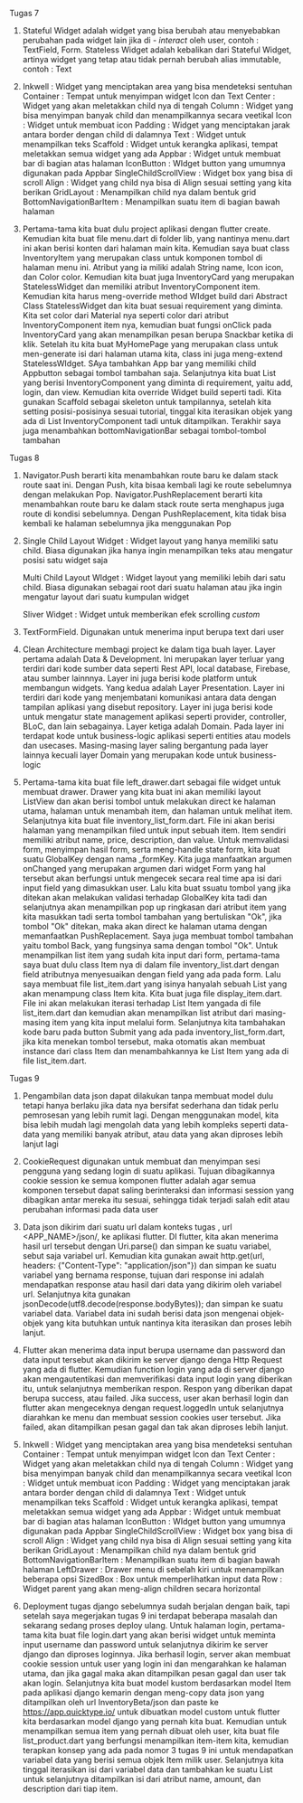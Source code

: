 Tugas 7

1. Stateful Widget adalah widget yang bisa berubah atau menyebabkan perubahan pada widget lain jika di - _interact_ oleh user, contoh : TextField, Form. Stateless Widget adalah kebalikan dari Stateful Widget, artinya widget yang tetap atau tidak pernah berubah alias immutable, contoh : Text

2.  Inkwell                 : Widget yang menciptakan area yang bisa mendeteksi sentuhan
    Container               : Tempat untuk menyimpan widget Icon dan Text
    Center                  : Widget yang akan meletakkan child nya di tengah
    Column                  : Widget yang bisa menyimpan banyak child dan menampilkannya secara veetikal
    Icon                    : Widget untuk membuat icon
    Padding                 : Widget yang menciptakan jarak antara border dengan child di dalamnya
    Text                    : Widget untuk menampilkan teks
    Scaffold                : Widget untuk kerangka aplikasi, tempat meletakkan semua widget yang ada
    Appbar                  : Widget untuk membuat bar di bagian atas halaman
    IconButton              : WIdget button yang umumnya digunakan pada Appbar
    SingleChildScrollView   : Widget box yang bisa di scroll
    Align                   : Widget yang child nya bisa di Align sesuai setting yang kita berikan
    GridLayout              : Menampilkan child nya dalam bentuk grid
    BottomNavigationBarItem : Menampilkan suatu item di bagian bawah halaman

3. Pertama-tama kita buat dulu project aplikasi dengan flutter create. Kemudian kita buat file menu.dart di folder lib, yang nantinya menu.dart ini akan berisi konten dari halaman main kita. Kemudian saya buat class InventoryItem yang merupakan class untuk komponen tombol di halaman menu ini. Atribut yang ia miliki adalah String name, Icon icon, dan Color color. Kemudian kita buat juga InventoryCard yang merupakan StatelessWidget dan memiliki atribut InventoryComponent item. Kemudian kita harus meng-override method WIdget build dari Abstract Class StatelessWidget dan kita buat sesuai requirement yang diminta. Kita set color dari Material nya seperti color dari atribut InventoryComponent item nya, kemudian buat fungsi onClick pada InventoryCard yang akan menampilkan pesan berupa Snackbar ketika di klik. Setelah itu kita buat MyHomePage yang merupakan class untuk men-generate isi dari halaman utama kita, class ini juga meng-extend StatelessWIdget. SAya tambahkan App bar yang memiliki child Appbutton sebagai tombol tambahan saja. Selanjutnya kita buat List yang berisi InventoryComponent yang diminta di requirement, yaitu add, login, dan view. Kemudian kita override Widget build seperti tadi. Kita gunakan Scaffold sebagai skeleton untuk tampilannya, setelah kita setting posisi-posisinya sesuai tutorial, tinggal kita iterasikan objek yang ada di List InventoryComponent tadi untuk ditampilkan. Terakhir saya juga menambahkan bottomNavigationBar sebagai tombol-tombol tambahan

Tugas 8
1. Navigator.Push berarti kita menambahkan route baru ke dalam stack route saat ini. Dengan Push, kita bisaa kembali lagi ke route sebelumnya dengan melakukan Pop. Navigator.PushReplacement berarti kita menambahkan route baru ke dalam stack route serta menghapus juga route di kondisi sebelumnya. Dengan PushReplacement, kita tidak bisa kembali ke halaman sebelumnya jika menggunakan Pop

2.  Single Child Layout Widget  : Widget layout yang hanya memiliki satu child. Biasa digunakan jika hanya ingin menampilkan teks atau mengatur posisi satu widget saja

    Multi Child Layout WIdget   : Widget layout yang memiliki lebih dari satu child. Biasa digunakan sebagai root dari suatu halaman atau jika ingin mengatur layout dari suatu kumpulan widget

    Sliver Widget               : Widget untuk memberikan efek scrolling *custom*

3. TextFormField. Digunakan untuk menerima input berupa text dari user

4. Clean Architecture membagi project ke dalam tiga buah layer. Layer pertama adalah Data & Development. Ini merupakan layer terluar yang terdiri dari kode sumber data seperti Rest API, local database, Firebase, atau sumber lainnnya. Layer ini juga berisi kode platform untuk membangun widgets. Yang kedua adalah Layer Presentation. Layer ini terdiri dari kode yang menjembatani komunikasi antara data dengan tampilan aplikasi yang disebut repository. Layer ini juga berisi kode untuk mengatur state management aplikasi seperti provider, controller, BLoC, dan lain sebagainya. Layer ketiga adalah Domain. Pada layer ini terdapat kode untuk business-logic aplikasi seperti entities atau models dan usecases. Masing-masing layer saling bergantung pada layer lainnya kecuali layer Domain yang merupakan kode untuk business-logic

5. Pertama-tama kita buat file left_drawer.dart sebagai file widget untuk membuat drawer. Drawer yang kita buat ini akan memiliki layout ListView dan akan berisi tombol untuk melakukan direct ke halaman utama, halaman untuk menambah item, dan halaman untuk melihat item. Selanjutnya kita buat file inventory_list_form.dart. File ini akan berisi halaman yang menampilkan filed untuk input sebuah item. Item sendiri memiliki atribut name, price, description, dan value. Untuk memvalidasi form, menyimpan hasil form, serta meng-handle state form, kita buat suatu GlobalKey dengan nama _formKey. Kita juga manfaatkan argumen onChanged yang merupakan argumen dari widget Form yang hal tersebut akan berfungsi untuk mengecek secara real time apa isi dari input field yang dimasukkan user. Lalu kita buat ssuatu tombol yang jika ditekan akan melakukan validasi terhadap GlobalKey kita tadi dan selanjutnya akan menampilkan pop up ringkasan dari atribut item yang kita masukkan tadi serta tombol tambahan yang bertuliskan "Ok", jika tombol "Ok" ditekan, maka akan direct ke halaman utama dengan memanfaatkan PushReplacement. Saya juga membuat tombol tambahan yaitu tombol Back, yang fungsinya sama dengan tombol "Ok". Untuk menampilkan list item yang sudah kita input dari form, pertama-tama saya buat dulu class Item nya di dalam file inventory_list.dart dengan field atributnya menyesuaikan dengan field yang ada pada form. Lalu saya membuat file list_item.dart yang isinya hanyalah sebuah List yang akan menampung class Item kita. Kita buat juga file display_item.dart. File ini akan melakukan iterasi terhadap List Item yangada di file list_item.dart dan kemudian akan menampilkan list atribut dari masing-masing item yang kita input melalui form. Selanjutnya kita tambahakan kode baru pada button Submit yang ada pada inventory_list_form.dart, jika kita menekan tombol tersebut, maka otomatis akan membuat instance dari class Item dan menambahkannya ke List Item yang ada di file list_item.dart.

Tugas 9
1. Pengambilan data json dapat dilakukan tanpa membuat model dulu tetapi hanya berlaku jika data nya bersifat sederhana dan tidak perlu pemrosesan yang lebih rumit lagi. Dengan menggunakan model, kita bisa lebih mudah lagi mengolah data yang lebih kompleks seperti data-data yang memiliki banyak atribut, atau data yang akan diproses lebih lanjut lagi

2. CookieRequest digunakan untuk membuat dan menyimpan sesi pengguna yang sedang login di suatu aplikasi. Tujuan dibagikannya cookie session ke semua komponen flutter adalah agar semua komponen tersebut dapat saling berinteraksi dan informasi session yang dibagikan antar mereka itu sesuai, sehingga tidak terjadi salah edit atau perubahan informasi pada data user

3. Data json dikirim dari suatu url dalam konteks tugas , url <APP_NAME>/json/, ke aplikasi flutter. DI flutter, kita akan menerima hasil url tersebut dengan Uri.parse() dan simpan ke suatu variabel, sebut saja variabel url. Kemudian kita gunakan await http.get(url, headers: {"Content-Type": "application/json"}) dan simpan ke suatu variabel yang bernama response, tujuan dari response ini adalah mendapatkan response atau hasil dari data yang dikirim oleh variabel url. Selanjutnya kita gunakan jsonDecode(utf8.decode(response.bodyBytes)); dan simpan ke suatu variabel data. Variabel data ini sudah berisi data json mengenai objek-objek yang kita butuhkan untuk nantinya kita iterasikan dan proses lebih lanjut.

4. Flutter akan menerima data input berupa username dan password dan data input tersebut akan dikirim ke server django denga Http Request yang ada di flutter. Kemudian function login yang ada di server django akan mengautentikasi dan memverifikasi data input login yang diberikan itu, untuk selanjutnya memberikan respon. Respon yang diberikan dapat berupa success, atau failed. Jika success, user akan berhasil login dan flutter akan mengeceknya dengan request.loggedIn untuk selanjutnya diarahkan ke menu dan membuat session cookies user tersebut. Jika failed, akan ditampilkan pesan gagal dan tak akan diproses lebih lanjut.

5. Inkwell                 : Widget yang menciptakan area yang bisa mendeteksi sentuhan
    Container               : Tempat untuk menyimpan widget Icon dan Text
    Center                  : Widget yang akan meletakkan child nya di tengah
    Column                  : Widget yang bisa menyimpan banyak child dan menampilkannya secara veetikal
    Icon                    : Widget untuk membuat icon
    Padding                 : Widget yang menciptakan jarak antara border dengan child di dalamnya
    Text                    : Widget untuk menampilkan teks
    Scaffold                : Widget untuk kerangka aplikasi, tempat meletakkan semua widget yang ada
    Appbar                  : Widget untuk membuat bar di bagian atas halaman
    IconButton              : WIdget button yang umumnya digunakan pada Appbar
    SingleChildScrollView   : Widget box yang bisa di scroll
    Align                   : Widget yang child nya bisa di Align sesuai setting yang kita berikan
    GridLayout              : Menampilkan child nya dalam bentuk grid
    BottomNavigationBarItem : Menampilkan suatu item di bagian bawah halaman
    LeftDrawer              : Drawer menu di sebelah kiri untuk menampilkan beberapa opsi
    SizedBox                : Box untuk memperlihatkan input data
    Row                     : Widget parent yang akan meng-align children secara horizontal

6. Deployment tugas django sebelumnya sudah berjalan dengan baik, tapi setelah saya megerjakan tugas 9 ini terdapat beberapa masalah dan sekarang sedang proses deploy ulang. Untuk halaman login, pertama-tama kita buat file login.dart yang akan berisi widget untuk meminta input username dan password untuk selanjutnya dikirim ke server django dan diproses loginnya. Jika berhasil login, server akan membuat cookie session untuk user yang login ini dan mengarahkan ke halaman utama, dan jika gagal maka akan ditampilkan pesan gagal dan user tak akan login. Selanjutnya kita buat model kustom berdasarkan model Item pada aplikasi django kemarin dengan meng-copy data json yang ditampilkan oleh url InventoryBeta/json dan paste ke https://app.quicktype.io/ untuk dibuatkan model custom untuk flutter kita berdasarkan model django yang pernah kita buat. Kemudian untuk menampilkan semua item yang pernah dibuat oleh user, kita buat file list_product.dart yang berfungsi menampilkan item-item kita, kemudian terapkan konsep yang ada pada nomor 3 tugas 9 ini untuk mendapatkan variabel data yang berisi semua objek Item milik user. Selanjutnya kita tinggal iterasikan isi dari variabel data dan tambahkan ke suatu List<Item> untuk selanjutnya ditampilkan isi dari atribut name, amount, dan description dari tiap item.  

